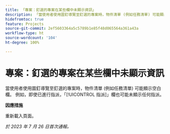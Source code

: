 ```yaml
---
title: 「專案：釘選的專案在某些欄中未顯示資訊」
description: 「當使用者使用圖釘導覽至釘選的專案時，物件清單 (例如任務清單) 可能顯示空白欄。 例如，即使已進行指派，「[!UICONTROL 指派]」欄也可能未顯示任何指派。」
hidefromtoc: true
feature: Projects
source-git-commit: 2ef5603364a5c5789b1e85f48d065564a361a43a
workflow-type: ht
source-wordcount: '104'
ht-degree: 100%

---
```



# 專案：釘選的專案在某些欄中未顯示資訊

當使用者使用圖釘導覽至釘選的專案時，物件清單 (例如任務清單) 可能顯示空白欄。 例如，即使已進行指派，「[!UICONTROL 指派]」欄也可能未顯示任何指派。

**因應措施**

重新載入頁面。

_於 2023 年 7 月 26 日首次通報。_

